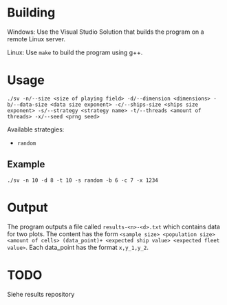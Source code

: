 # Building

Windows: Use the Visual Studio Solution that builds the program on a remote Linux server.

Linux: Use `make` to build the program using g++.

# Usage

`./sv -n/--size <size of playing field> -d/--dimension <dimensions> -b/--data-size <data size exponent> -c/--ships-size <ships size exponent> -s/--strategy <strategy name> -t/--threads <amount of threads> -x/--seed <prng seed>`

Available strategies:
- `random`

## Example
`./sv -n 10 -d 8 -t 10 -s random -b 6 -c 7 -x 1234`

# Output

The program outputs a file called `results-<n>-<d>.txt` which contains data for two plots.
The content has the form `<sample size> <population size> <amount of cells> (data_point)+ <expected ship value> <expected fleet value>`.
Each data_point has the format `x,y_1,y_2`.

# TODO

Siehe results repository
